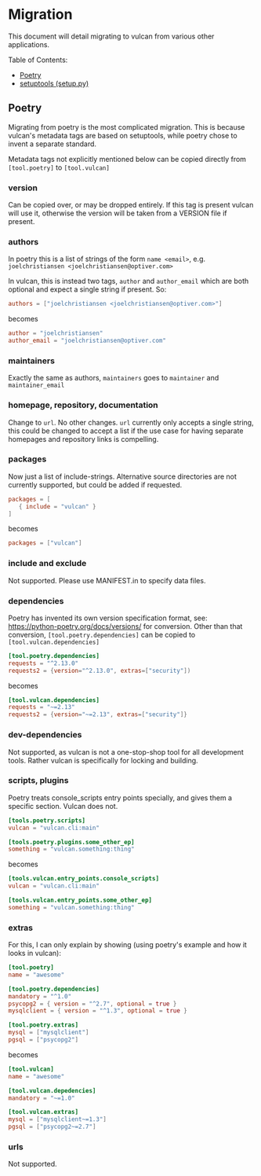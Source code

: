 # Migration

This document will detail migrating to vulcan from various other applications.

Table of Contents:

- [Poetry](#Poetry)
- [setuptools (setup.py)](#setuptools)

## Poetry

Migrating from poetry is the most complicated migration. This is because vulcan's metadata tags are based on
setuptools, while poetry chose to invent a separate standard. 

Metadata tags not explicitly mentioned below can be copied directly from `[tool.poetry]` to `[tool.vulcan]`

### version

Can be copied over, or may be dropped entirely. If this tag is present vulcan will use it, otherwise the
version will be taken from a VERSION file if present. 

### authors

In poetry this is a list of strings of the form `name <email>`, e.g. `joelchristiansen <joelchristiansen@optiver.com>`

In vulcan, this is instead two tags, `author` and `author_email` which are both optional and expect a single
string if present. So:

```toml
authors = ["joelchristiansen <joelchristiansen@optiver.com>"]
```

becomes

```toml
author = "joelchristiansen"
author_email = "joelchristiansen@optiver.com"
```

### maintainers

Exactly the same as authors, `maintainers` goes to `maintainer` and `maintainer_email`

### homepage, repository, documentation

Change to `url`. No other changes. `url` currently only accepts a single string, this could be changed to
accept a list if the use case for having separate homepages and repository links is compelling.

### packages

Now just a list of include-strings. Alternative source directories are not currently supported, but could be
added if requested.

```toml
packages = [
   { include = "vulcan" }
]
```

becomes

```toml
packages = ["vulcan"]
```

### include and exclude

Not supported. Please use MANIFEST.in to specify data files.

### dependencies

Poetry has invented its own version specification format, see: https://python-poetry.org/docs/versions/ for
conversion. Other than that conversion, `[tool.poetry.dependencies]` can be copied to `[tool.vulcan.dependencies]`

```toml
[tool.poetry.dependencies]
requests = "^2.13.0"
requests2 = {version="^2.13.0", extras=["security"])
```

becomes 

```toml
[tool.vulcan.dependencies]
requests = "~=2.13"
requests2 = {version="~=2.13", extras=["security"]}
```

### dev-dependencies

Not supported, as vulcan is not a one-stop-shop tool for all development tools. Rather vulcan is specifically
for locking and building.

### scripts, plugins

Poetry treats console\_scripts entry points specially, and gives them a specific section. Vulcan does not.

```toml
[tools.poetry.scripts]
vulcan = "vulcan.cli:main"

[tools.poetry.plugins.some_other_ep]
something = "vulcan.something:thing"
```

becomes

```toml
[tools.vulcan.entry_points.console_scripts]
vulcan = "vulcan.cli:main"

[tools.vulcan.entry_points.some_other_ep]
something = "vulcan.something:thing"
```

### extras

For this, I can only explain by showing (using poetry's example and how it looks in vulcan):

```toml
[tool.poetry]
name = "awesome"

[tool.poetry.dependencies]
mandatory = "^1.0"
psycopg2 = { version = "^2.7", optional = true }
mysqlclient = { version = "^1.3", optional = true }

[tool.poetry.extras]
mysql = ["mysqlclient"]
pgsql = ["psycopg2"]
```

becomes

```toml
[tool.vulcan]
name = "awesome"

[tool.vulcan.depedencies]
mandatory = "~=1.0"

[tool.vulcan.extras]
mysql = ["mysqlclient~=1.3"]
pgsql = ["psycopg2~=2.7"]
```

### urls

Not supported.

